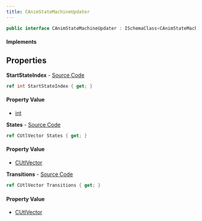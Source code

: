 ```yaml
---
title: CAnimStateMachineUpdater
---
```


```csharp
public interface CAnimStateMachineUpdater : ISchemaClass<CAnimStateMachineUpdater>, ISchemaField, ISchemaClass, INativeHandle
```

#### Implements

## Properties

**StartStateIndex** - [Source Code](https://github.com/swiftly-solution/swiftlys2/blob/master/managed/src/SwiftlyS2.Generated/Schemas/Interfaces/CAnimStateMachineUpdater.cs#L22)

```csharp
ref int StartStateIndex { get; }
```

#### Property Value

- [int](https://learn.microsoft.com/dotnet/api/system.int32)

**States** - [Source Code](https://github.com/swiftly-solution/swiftlys2/blob/master/managed/src/SwiftlyS2.Generated/Schemas/Interfaces/CAnimStateMachineUpdater.cs#L17)

```csharp
ref CUtlVector States { get; }
```

#### Property Value

- [CUtlVector](/docs/api/shared/natives/cutlvector)

**Transitions** - [Source Code](https://github.com/swiftly-solution/swiftlys2/blob/master/managed/src/SwiftlyS2.Generated/Schemas/Interfaces/CAnimStateMachineUpdater.cs#L20)

```csharp
ref CUtlVector Transitions { get; }
```

#### Property Value

- [CUtlVector](/docs/api/shared/natives/cutlvector)

